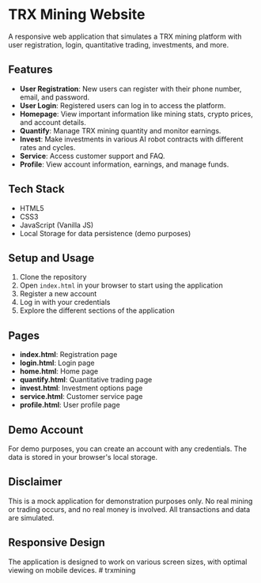 # TRX Mining Website

A responsive web application that simulates a TRX mining platform with user registration, login, quantitative trading, investments, and more.

## Features

- **User Registration**: New users can register with their phone number, email, and password.
- **User Login**: Registered users can log in to access the platform.
- **Homepage**: View important information like mining stats, crypto prices, and account details.
- **Quantify**: Manage TRX mining quantity and monitor earnings.
- **Invest**: Make investments in various AI robot contracts with different rates and cycles.
- **Service**: Access customer support and FAQ.
- **Profile**: View account information, earnings, and manage funds.

## Tech Stack

- HTML5
- CSS3
- JavaScript (Vanilla JS)
- Local Storage for data persistence (demo purposes)

## Setup and Usage

1. Clone the repository
2. Open `index.html` in your browser to start using the application
3. Register a new account
4. Log in with your credentials
5. Explore the different sections of the application

## Pages

- **index.html**: Registration page
- **login.html**: Login page
- **home.html**: Home page
- **quantify.html**: Quantitative trading page
- **invest.html**: Investment options page
- **service.html**: Customer service page
- **profile.html**: User profile page

## Demo Account

For demo purposes, you can create an account with any credentials. The data is stored in your browser's local storage.

## Disclaimer

This is a mock application for demonstration purposes only. No real mining or trading occurs, and no real money is involved. All transactions and data are simulated.

## Responsive Design

The application is designed to work on various screen sizes, with optimal viewing on mobile devices. # trxmining
